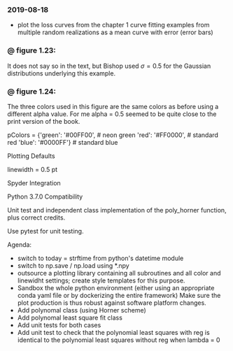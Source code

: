 
### 2019-08-18
* plot the loss curves from the chapter 1 curve fitting examples from multiple random
realizations as a mean curve with error (error bars)

### @ figure 1.23:
It does not say so in the text, but Bishop used $\sigma = 0.5$ for the
Gaussian distributions underlying this example.

### @ figure 1.24:
The three colors used in this figure are the same colors as before using
a different alpha value.
For me alpha = 0.5 seemed to be quite close to the print version of the book.

pColors = {'green': '#00FF00', # neon green
           'red':   '#FF0000', # standard red
           'blue':  '#0000FF'} # standard blue

Plotting Defaults

linewidth = 0.5 pt

Spyder Integration

Python 3.7.0 Compatibility

Unit test and independent class implementation of the poly_horner function,
plus correct credits.

Use pytest for unit testing.

Agenda:
* switch to today = strftime from python's datetime module
* switch to np.save / np.load using *.npy
* outsource a plotting library containing all subroutines and all color and linewidht settings; create style templates for this purpose.
* Sandbox the whole python environment (either using an appropriate conda yaml file or by dockerizing the entire framework)
Make sure the plot production is thus robust against software platform changes.
* Add polynomal class (using Horner scheme)
* Add polynomal least square fit class
* Add unit tests for both cases
* Add unit test to check that the polynomial least squares with reg
is identical to the polynomial least squares without reg when lambda = 0
